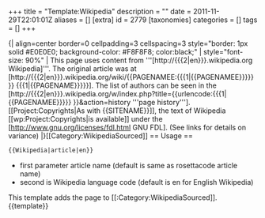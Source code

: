+++
title = "Template:Wikipedia"
description = ""
date = 2011-11-29T22:01:01Z
aliases = []
[extra]
id = 2779
[taxonomies]
categories = []
tags = []
+++

{| align=center border=0 cellpadding=3 cellspacing=3 style="border: 1px solid #E0E0E0; background-color: #F8F8F8; color:black;"
| style="font-size: 90%" | This page uses content from '''[http://{{{2|en}}}.wikipedia.org Wikipedia]'''. The original article was at [http://{{{2|en}}}.wikipedia.org/wiki/{{PAGENAMEE:{{{1|{{PAGENAMEE}}}}} }} {{{1|{{PAGENAME}}}}}]. The list of authors can be seen in the [http://{{{2|en}}}.wikipedia.org/w/index.php?title={{urlencode:{{{1|{{PAGENAMEE}}}}} }}&action=history '''page history''']. [[Project:Copyrights|As with {{SITENAME}}]], the text of Wikipedia [[wp:Project:Copyrights|is available]] under the [http://www.gnu.org/licenses/fdl.html GNU FDL]. (See links for details on variance)
|}<includeonly>[[Category:WikipediaSourced]]</includeonly><noinclude>
== Usage ==

```txt
{{Wikipedia|article|en}}
```

* first parameter article name (default is same as rosettacode article name)
* second is Wikipedia language code (default is en for English Wikipedia)

This template adds the page to [[:Category:WikipediaSourced]].
{{template}}</noinclude>
